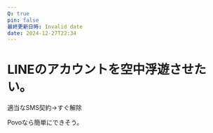 ```yaml
---
Q: true
pin: false
最終更新日時: Invalid date
date: 2024-12-27T22:34
---
```

# LINEのアカウントを空中浮遊させたい。

適当なSMS契約→すぐ解除

Povoなら簡単にできそう。